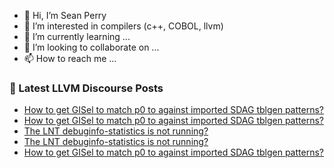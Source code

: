 - 👋 Hi, I’m Sean Perry
- 👀 I’m interested in compilers (c++, COBOL, llvm)
- 🌱 I’m currently learning ...
- 💞️ I’m looking to collaborate on ...
- 📫 How to reach me ...

<!---
s66perry/s66perry is a ✨ special ✨ repository because its `README.md` (this file) appears on your GitHub profile.
You can click the Preview link to take a look at your changes.
--->
### 📕 Latest LLVM Discourse Posts

<!-- DISCOURSE-LLVM:START -->
- [How to get GISel to match p0 to against imported SDAG tblgen patterns?](https://discourse.llvm.org/t/how-to-get-gisel-to-match-p0-to-against-imported-sdag-tblgen-patterns/88488#post_3)
- [How to get GISel to match p0 to against imported SDAG tblgen patterns?](https://discourse.llvm.org/t/how-to-get-gisel-to-match-p0-to-against-imported-sdag-tblgen-patterns/88488#post_2)
- [The LNT debuginfo-statistics is not running?](https://discourse.llvm.org/t/the-lnt-debuginfo-statistics-is-not-running/88481#post_3)
- [The LNT debuginfo-statistics is not running?](https://discourse.llvm.org/t/the-lnt-debuginfo-statistics-is-not-running/88481#post_2)
- [How to get GISel to match p0 to against imported SDAG tblgen patterns?](https://discourse.llvm.org/t/how-to-get-gisel-to-match-p0-to-against-imported-sdag-tblgen-patterns/88488#post_1)
<!-- DISCOURSE-LLVM:END -->

